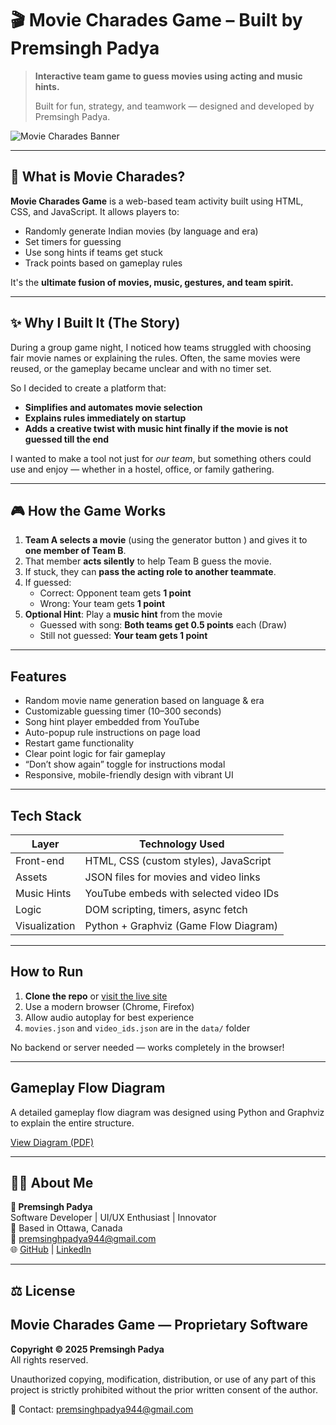 # 🎬 Movie Charades Game – Built by Premsingh Padya

> **Interactive team game to guess movies using acting and music hints.**
>  
> Built for fun, strategy, and teamwork — designed and developed by Premsingh Padya.

![Movie Charades Banner](https://premsinghpadyalc.github.io/moviegame/assets/banner.png)

---

## 🧠 What is Movie Charades?

**Movie Charades Game** is a web-based team activity built using HTML, CSS, and JavaScript. It allows players to:

- Randomly generate Indian movies (by language and era)
- Set timers for guessing
- Use song hints if teams get stuck
- Track points based on gameplay rules

It's the **ultimate fusion of movies, music, gestures, and team spirit.**

---

## ✨ Why I Built It (The Story)

During a group game night, I noticed how teams struggled with choosing fair movie names or explaining the rules. Often, the same movies were reused, or the gameplay became unclear and with no timer set. 

So I decided to create a platform that:
- **Simplifies and automates movie selection**
- **Explains rules immediately on startup**
- **Adds a creative twist with music hint finally if the movie is not guessed till the end**

I wanted to make a tool not just for *our team*, but something others could use and enjoy — whether in a hostel, office, or family gathering.

---

## 🎮 How the Game Works

1. **Team A selects a movie** (using the generator button ) and gives it to **one member of Team B**.
2. That member **acts silently** to help Team B guess the movie.
3. If stuck, they can **pass the acting role to another teammate**.
4. If guessed:
   -  Correct: Opponent team gets **1 point**
   -  Wrong: Your team gets **1 point**
5. **Optional Hint**: Play a **music hint** from the movie
   -  Guessed with song: **Both teams get 0.5 points** each (Draw)
   -  Still not guessed: **Your team gets 1 point**

---

##  Features

-  Random movie name generation based on language & era
-  Customizable guessing timer (10–300 seconds)
-  Song hint player embedded from YouTube
-  Auto-popup rule instructions on page load
-  Restart game functionality
-  Clear point logic for fair gameplay
-  “Don’t show again” toggle for instructions modal
-  Responsive, mobile-friendly design with vibrant UI

---

##  Tech Stack

| Layer        | Technology Used                          |
|--------------|-------------------------------------------|
| Front-end    | HTML, CSS (custom styles), JavaScript     |
| Assets       | JSON files for movies and video links     |
| Music Hints  | YouTube embeds with selected video IDs    |
| Logic        | DOM scripting, timers, async fetch        |
| Visualization| Python + Graphviz (Game Flow Diagram)     |

---

## How to Run

1. **Clone the repo** or [visit the live site](https://premsinghpadyalc.github.io/moviegame/)
2. Use a modern browser (Chrome, Firefox)
3. Allow audio autoplay for best experience
4. `movies.json` and `video_ids.json` are in the `data/` folder

No backend or server needed — works completely in the browser!

---

##  Gameplay Flow Diagram

A detailed gameplay flow diagram was designed using Python and Graphviz to explain the entire structure.

[View Diagram (PDF)](https://github.com/premsinghpadyalc/moviegame/blob/main/movie_charades_game_flow_diagram.pdf)

---

## 🙋‍♂️ About Me

**👤 Premsingh Padya**  
Software Developer | UI/UX Enthusiast | Innovator  
📍 Based in Ottawa, Canada  
📧 premsinghpadya944@gmail.com  
🌐 [GitHub](https://github.com/premsinghpadyalc) | [LinkedIn](https://www.linkedin.com/in/premsinghpadya)

---

## ⚖️ License

## Movie Charades Game — Proprietary Software

**Copyright © 2025 Premsingh Padya**  
All rights reserved.

Unauthorized copying, modification, distribution, or use of any part of this project is strictly prohibited without the prior written consent of the author.

📩 Contact: premsinghpadya944@gmail.com
